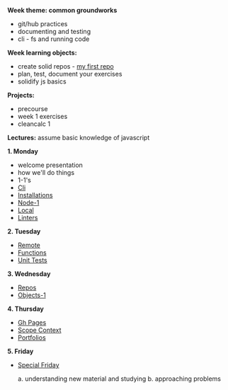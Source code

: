 **Week theme:  common groundworks**  
  * git/hub practices  
  * documenting and testing   
  * cli - fs and running code  
      
  
**Week learning objects:**  
  * create solid repos - [my first repo](https://github.com/colevandersWands/my-first-repo)  
  * plan, test, document your exercises  
  * solidify js basics


**Projects:**
  * precourse  
  * week 1 exercises   
  * cleancalc 1


**Lectures:**
  assume basic knowledge of javascript  


**1. Monday**  
  * welcome presentation 
  * how we'll do things  
  * 1-1's    
  * [Cli](https://github.com/jankeLearning/content-md/blob/master/tools/01-cli.md)  
  * [Installations](https://github.com/jankeLearning/content-md/blob/master/tools/01-installations.md)   
  * [Node-1](https://github.com/jankeLearning/content-md/blob/master/node%2Bexpress/01-node-1.md)   
  * [Local](https://github.com/jankeLearning/content-md/blob/master/git-workflow/01-local.md)
  * [Linters](https://github.com/jankeLearning/content-md/blob/master/tools/01-linters.md)

**2. Tuesday**
  * [Remote](https://github.com/jankeLearning/content-md/blob/master/git-workflow/01-remote.md)
  * [Functions](https://github.com/jankeLearning/content-md/blob/master/js/01-functions.md)   
  * [Unit Tests](https://github.com/jankeLearning/content-md/blob/master/testing/01-unit-tests.md)

**3. Wednesday**  
  * [Repos](https://github.com/jankeLearning/content-md/blob/master/git-workflow/01-repos.md)   
  * [Objects-1](https://github.com/jankeLearning/content-md/blob/master/js/01-objects-1.md)

**4. Thursday**
  * [Gh Pages](https://github.com/jankeLearning/content-md/blob/master/git-workflow/01-gh-pages.md)   
  * [Scope Context](https://github.com/jankeLearning/content-md/blob/master/js/01-scope-context-1.md)   
  * [Portfolios](https://github.com/jankeLearning/content-md/blob/master/git-workflow/01-portfolios.md)

**5. Friday**  
  * [Special Friday](https://github.com/jankeLearning/content-md/tree/master/special-friday)  

    a. understanding new material and studying
    b. approaching problems  

